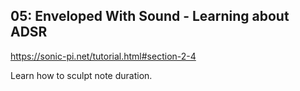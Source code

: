 ## 05: Enveloped With Sound - Learning about ADSR
https://sonic-pi.net/tutorial.html#section-2-4

Learn how to sculpt note duration.
